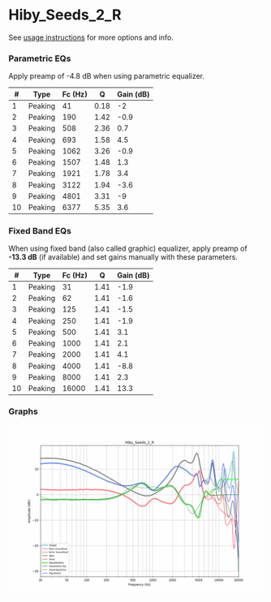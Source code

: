 # Hiby_Seeds_2_R
See [usage instructions](https://github.com/jaakkopasanen/AutoEq#usage) for more options and info.

### Parametric EQs
Apply preamp of -4.8 dB when using parametric equalizer.

|   # | Type    |   Fc (Hz) |    Q |   Gain (dB) |
|-----|---------|-----------|------|-------------|
|   1 | Peaking |        41 | 0.18 |        -2   |
|   2 | Peaking |       190 | 1.42 |        -0.9 |
|   3 | Peaking |       508 | 2.36 |         0.7 |
|   4 | Peaking |       693 | 1.58 |         4.5 |
|   5 | Peaking |      1062 | 3.26 |        -0.9 |
|   6 | Peaking |      1507 | 1.48 |         1.3 |
|   7 | Peaking |      1921 | 1.78 |         3.4 |
|   8 | Peaking |      3122 | 1.94 |        -3.6 |
|   9 | Peaking |      4801 | 3.31 |        -9   |
|  10 | Peaking |      6377 | 5.35 |         3.6 |

### Fixed Band EQs
When using fixed band (also called graphic) equalizer, apply preamp of **-13.3 dB** (if available) and set gains manually with these parameters.

|   # | Type    |   Fc (Hz) |    Q |   Gain (dB) |
|-----|---------|-----------|------|-------------|
|   1 | Peaking |        31 | 1.41 |        -1.9 |
|   2 | Peaking |        62 | 1.41 |        -1.6 |
|   3 | Peaking |       125 | 1.41 |        -1.5 |
|   4 | Peaking |       250 | 1.41 |        -1.9 |
|   5 | Peaking |       500 | 1.41 |         3.1 |
|   6 | Peaking |      1000 | 1.41 |         2.1 |
|   7 | Peaking |      2000 | 1.41 |         4.1 |
|   8 | Peaking |      4000 | 1.41 |        -8.8 |
|   9 | Peaking |      8000 | 1.41 |         2.3 |
|  10 | Peaking |     16000 | 1.41 |        13.3 |

### Graphs
![](./Hiby_Seeds_2_R.png)
